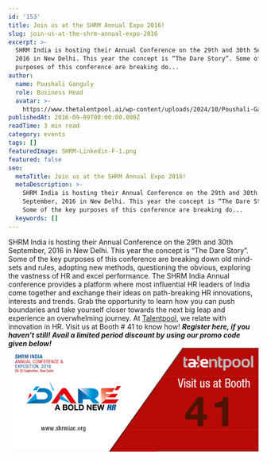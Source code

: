 ```yaml
---
id: '153'
title: Join us at the SHRM Annual Expo 2016!
slug: join-us-at-the-shrm-annual-expo-2016
excerpt: >-
  SHRM India is hosting their Annual Conference on the 29th and 30th September,
  2016 in New Delhi. This year the concept is “The Dare Story”. Some of the key
  purposes of this conference are breaking do...
author:
  name: Poushali Ganguly
  role: Business Head
  avatar: >-
    https://www.thetalentpool.ai/wp-content/uploads/2024/10/Poushali-Gangulyimage.webp
publishedAt: 2016-09-09T00:00:00.000Z
readTime: 3 min read
category: events
tags: []
featuredImage: SHRM-Linkedin-F-1.png
featured: false
seo:
  metaTitle: Join us at the SHRM Annual Expo 2016!
  metaDescription: >-
    SHRM India is hosting their Annual Conference on the 29th and 30th
    September, 2016 in New Delhi. This year the concept is “The Dare Story”.
    Some of the key purposes of this conference are breaking do...
  keywords: []
---
```


SHRM India is hosting their Annual Conference on the 29th and 30th September, 2016 in New Delhi. This year the concept is “The Dare Story”. Some of the key purposes of this conference are breaking down old mind-sets and rules, adopting new methods, questioning the obvious, exploring the vastness of HR and excel performance. The SHRM India Annual conference provides a platform where most influential HR leaders of India come together and exchange their ideas on path-breaking HR innovations, interests and trends. Grab the opportunity to learn how you can push boundaries and take yourself closer towards the next big leap and experience an overwhelming journey. At [Talentpool](https://www.thetalentpool.ai/), we relate with innovation in HR. Visit us at Booth # 41 to know how! _**Register here, if you haven’t still! Avail a limited period discount by using our promo code given below!**_ _**![SHRM Linkedin F](images/SHRM-Linkedin-F-1.png)**_ 

<script type="application/ld+json"><br /> { "@context": "http://schema.org",<br /> "@type": "BlogPosting",<br /> "mainEntityOfPage": {<br /> "@type": "WebPage",<br /> "@id": "https://www.thetalentpool.ai/"<br /> },<br /> "headline": "Join us at the SHRM Annual Expo 2016!",<br /> "alternativeHeadline": "The SHRM India Annual conference provides a platform where most influential HR leaders of India come together and exchange their ideas on path-breaking HR innovations, interests and trends.",<br /> "award": "",<br /> "image": {<br /> "@type": "ImageObject",<br /> "url":"https://www.thetalentpool.ai/images/logo.png",<br /> "height": 800,<br /> "width": 800},<br /> "editor": "Talent Pool",<br /> "genre": "Events",<br /> "keywords": "Recruiting Software, Employment,SHRM Annual Expo 2016, HR",<br /> "wordcount": "273",<br /> "publisher": {<br /> "@type": "Organization",<br /> "name": "Talent Pool",<br /> "logo": {<br /> "@type": "ImageObject",<br /> "url": "https://www.thetalentpool.ai/images/logo.png",<br /> "width": 600,<br /> "height": 60<br /> }<br /> },<br /> "url": "https://www.thetalentpool.ai/join-us-at-the-shrm-annual-expo-2016/",<br /> "datePublished": "2016-09-09",<br /> "dateCreated": "2016-09-09",<br /> "dateModified": "2016-09-09",<br /> "description": "SHRM India is hosting their Annual Conference on the 29th and 30th September, 2016 in New Delhi. This year the concept is “The Dare Story”. Some of the key purposes of this conference are breaking down old mind-sets and rules, adopting new methods, questioning the obvious, exploring the vastness of HR and excel performance.<br /> The SHRM India Annual conference provides a platform where most influential HR leaders of India come together and exchange their ideas on path-breaking HR innovations, interests and trends. Grab the opportunity to learn how you can push boundaries and take yourself closer towards the next big leap and experience an overwhelming journey.<br /> At Talentpool, we relate with innovation in HR. Visit us at Booth # 41 to know how!<br /> Register here, if you haven’t still! Avail a limited period discount by using our promo code given below!",<br /> "author": {<br /> "@type": "Organization",<br /> "name": "Admin"<br /> }<br /> }<br /></script>
